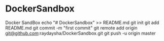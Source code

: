 # DockerSandbox
Docker SandBox
echo "# DockerSandbox" >> README.md
git init
git add README.md
git commit -m "first commit"
git remote add origin git@github.com:raydaysha/DockerSandbox.git
git push -u origin master
